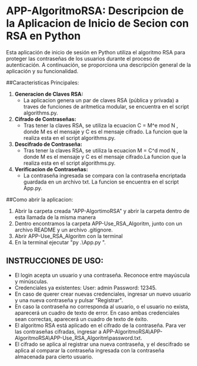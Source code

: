 # APP-AlgoritmoRSA: Descripcion de la Aplicacion de Inicio de Secion con RSA en Python

Esta aplicación de inicio de sesión en Python utiliza el algoritmo RSA para proteger las contraseñas de los usuarios durante el proceso de autenticación. A continuación, se proporciona una descripción general de la aplicación y su funcionalidad.

##Caracteristicas Principales:

1. **Generacion de Claves RSA:**
   - La aplicacion genera un par de claves RSA (pública y privada) a traves de funciones de aritmetica modular, se encuentra en el script algorithms.py.
2. **Cifrado de Contraseñas:**
   - Tras tener la claves RSA, se utiliza la ecuacion C = M^e mod N , donde M es el mensaje y C es el mensaje cifrado. La funcion que la realiza esta en el script algorithms.py.
3. **Descifrado de Contraseña:**
   - Tras tener la claves RSA, se utiliza la ecuacion M = C^d mod N , donde M es el mensaje y C es el mensaje cifrado.La funcion que la realiza esta en el script algorithms.py.
4. **Verificacion de Contraseñas:**
   - La contraseña ingresada se compara con la contraseña encriptada guardada en un archivo txt. La funcion se encuentra en el script App.py.

##Como abrir la aplicacion:

1. Abrir la carpeta creada "APP-AlgortimoRSA" y abrir la carpeta dentro de esta llamada de la misma manera
2. Dentro encontramos la carpeta APP-Use_RSA_Algoritm, junto con un archivo README y un archivo .gitignore.
3. Abrir APP-Use_RSA_Algoritm con la terminal 
4. En la terminal ejecutar "py .\App.py ".

## INSTRUCCIONES DE USO:

- El login acepta un usuario y una contraseña. Reconoce entre mayúscula y minúsculas.
- Credenciales ya existentes: User: admin   Password: 12345.
- En caso de querer crear nuevas credenciales, ingresar un nuevo usuario y una nueva contraseña y pulsar "Registrar".
- En caso la contraseña no corresponda al usuario, o el usuario no exista, aparecerá un cuadro de texto de error. En caso ambas credenciales sean correctas, aparecerá un cuadro de texto de éxito.
- El algoritmo RSA está aplicado en el cifrado de la contraseña. Para ver las contraseñas cifradas, ingresar a APP-AlgoritmoRSA\APP-AlgoritmoRSA\APP-Use_RSA_Algoritm\password.txt.
- El cifrado se aplica al registrar una nueva contraseña, y el descifrado se aplica al comparar la contraseña ingresada con la contraseña almacenada para cierto usuario.
